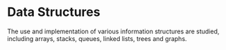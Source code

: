 # Data Structures
The use and implementation of various information structures are studied, including arrays, stacks, queues, linked lists, trees and graphs.
